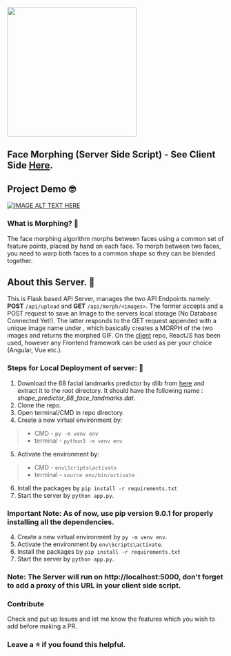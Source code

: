 <img src="https://cdn.dribbble.com/users/470545/screenshots/2153975/face-morphing.gif" width="300"/>

## Face Morphing (Server Side Script) - See Client Side [Here](https://github.com/tarunnsingh/morph-client).

## Project Demo :nerd_face:

[![IMAGE ALT TEXT HERE](http://img.youtube.com/vi/_ThVHciEj4g/0.jpg)](http://www.youtube.com/watch?v=_ThVHciEj4g)

### What is Morphing? :thinking:

The face morphing algorithm morphs between faces using a common set of feature points, placed by hand on each face. To morph between two faces, you need to warp both faces to a common shape so they can be blended together.

## About this Server. :monocle_face:

This is Flask based API Server, manages the two API Endpoints namely: **POST** `/api/upload` and **GET** `/api/morph/<images>`. The former accepts and a POST request to save an Image to the servers local storage (No Database Connected Yet!). The latter responds to the GET request appended with a unique image name under **<images>**, which basically creates a MORPH of the two images and returns the morphed GIF. On the [client](https://github.com/tarunnsingh/morph-client) repo, ReactJS has been used, however any Frontend framework can be used as per your choice (Angular, Vue etc.).

### Steps for Local Deployment of server: :rocket:

1. Download the 68 facial landmarks predictor by dlib from [here](http://dlib.net/files/shape_predictor_68_face_landmarks.dat.bz2) and extract it to the root directory. It should have the following name : _shape_predictor_68_face_landmarks.dat_.
2. Clone the repo.
3. Open terminal/CMD in repo directory.
4. Create a new virtual environment by:
> - CMD - `py -m venv env`
> - terminal - `python3 -m venv env`
5. Activate the environment by:
> - CMD - `env\Scripts\activate`
> - terminal - `source env/bin/activate`
6. Intall the packages by `pip install -r requirements.txt`
7. Start the server by `python app.py`.

### Important Note: As of now, use pip version 9.0.1 for properly installing all the dependencies.

4. Create a new virtual environment by `py -m venv env`.
5. Activate the environment by `env\Scripts\activate`.
6. Install the packages by `pip install -r requirements.txt`
7. Start the server by `python app.py`.


### Note: The Server will run on http://localhost:5000, don't forget to add a proxy of this URL in your client side script.

### Contribute

Check and put up Issues and let me know the features which you wish to add before making a PR.

### Leave a :star: if you found this helpful.
